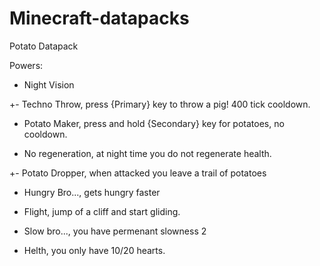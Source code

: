 # Minecraft-datapacks
Potato Datapack

Powers:

+ Night Vision

+- Techno Throw, press {Primary} key to throw a pig! 400 tick cooldown.

+ Potato Maker, press and hold {Secondary} key for potatoes, no cooldown.

- No regeneration, at night time you do not regenerate health.

+- Potato Dropper, when attacked you leave a trail of potatoes

- Hungry Bro..., gets hungry faster

+ Flight, jump of a cliff and start gliding.

- Slow bro..., you have permenant slowness 2

- Helth, you only have 10/20 hearts.
